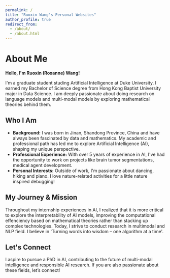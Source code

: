 ```yaml
---
permalink: /
title: "Ruoxin Wang's Personal Websites"
author_profile: true
redirect_from: 
  - /about/
  - /about.html
---
```



# About Me

**Hello, I'm Ruoxin (Roxanne) Wang!**

I'm a graduate student studing Artificial Intelligence at Duke University. I earned my Bachelor of Science degree from Hong Kong Baptist University major in Data Science. I am deeply passionate about doing research on language models and multi-modal models by exploring mathematical theories behind them.
## Who I Am

- **Background:** I was born in Jinan, Shandong Province, China and have always been fascinated by data and mathematics. My academic and professional path has led me to explore Artificial Intelligence (AI), shaping my unique perspective.
- **Professional Experience:** With over 5 years of experience in AI, I've had the opportunity to work on projects like brain tumor segmentations, medical agent development.
- **Personal Interests:** Outside of work, I'm passionate about dancing, hiking and piano. I love nature-related activities for a little nature inspired debugging!

## My Journey & Mission

Throughout my internship experiences in AI, I realized that it is more critical to explore the interpretability of AI models, improving the computational effenciency based on mathematical theories rather than stacking up complex technologies. Today, I strive to conduct research in multimodal and NLP field. I believe in 'Turning words into wisdom – one algorithm at a time'.

## Let's Connect

I aspire to pursue a PhD in AI, contributing to the future of multi-modal intelligence and responsible AI research. If you are also passionate about these fields, let’s connect!